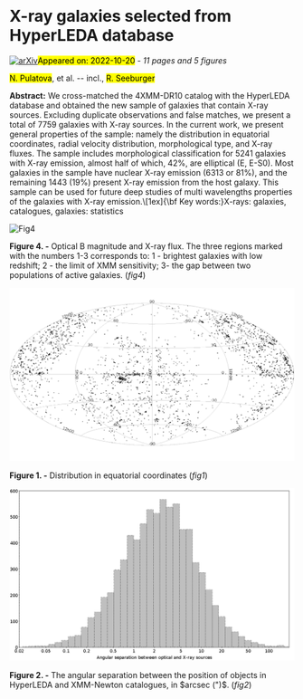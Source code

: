 <div class="macros" style="visibility:hidden;">
$\newcommand{\ensuremath}{}$
$\newcommand{\xspace}{}$
$\newcommand{\object}[1]{\texttt{#1}}$
$\newcommand{\farcs}{{.}''}$
$\newcommand{\farcm}{{.}'}$
$\newcommand{\arcsec}{''}$
$\newcommand{\arcmin}{'}$
$\newcommand{\ion}[2]{#1#2}$
$\newcommand{\textsc}[1]{\textrm{#1}}$
$\newcommand{\hl}[1]{\textrm{#1}}$</div>

<div class="macros" style="visibility:hidden;">
$\newcommand{$\ensuremath$}{}$
$\newcommand{$\xspace$}{}$
$\newcommand{$\object$}[1]{\texttt{#1}}$
$\newcommand{$\farcs$}{{.}''}$
$\newcommand{$\farcm$}{{.}'}$
$\newcommand{$\arcsec$}{''}$
$\newcommand{$\arcmin$}{'}$
$\newcommand{$\ion$}[2]{#1#2}$
$\newcommand{$\textsc$}[1]{\textrm{#1}}$
$\newcommand{$\hl$}[1]{\textrm{#1}}$</div>



<div id="title">

# X-ray galaxies selected from HyperLEDA database

</div>
<div id="comments">

[![arXiv](https://img.shields.io/badge/arXiv-2210.10707-b31b1b.svg)](https://arxiv.org/abs/2210.10707)<mark>Appeared on: 2022-10-20</mark> - _11 pages and 5 figures_

</div>
<div id="authors">

<mark><mark>N. Pulatova</mark></mark>, et al. -- incl., <mark><mark>R. Seeburger</mark></mark>

</div>
<div id="abstract">

**Abstract:** We cross-matched the 4XMM-DR10 catalog with the HyperLEDA database and obtained the new sample of galaxies that contain X-ray sources. Excluding duplicate observations and false matches, we present a total of 7759 galaxies with X-ray sources. In the current work, we present general properties of the sample: namely the distribution in equatorial coordinates, radial velocity distribution, morphological type, and X-ray fluxes. The sample includes morphological classification for 5241 galaxies with X-ray emission, almost half of which, 42\%, are elliptical (E, E-S0). Most galaxies in the sample have nuclear X-ray emission (6313 or 81\%), and the remaining 1443 (19\%) present X-ray emission from the host galaxy. This sample can be used for future deep studies of multi wavelengths properties of the galaxies with X-ray emission.\\[1ex]{\bf Key words:}X-rays: galaxies, catalogues, galaxies: statistics

</div>

<div id="div_fig1">

<img src="tmp_2210.10707/./HyperLEDA-X-B-che.jpg" alt="Fig4" width="100%"/>

**Figure 4. -** Optical B magnitude and X-ray flux. The three regions marked with the numbers 1-3 corresponds to: 1 - brightest galaxies with low redshift; 2 - the limit of  XMM sensitivity; 3- the gap between two populations of active galaxies. (*fig4*)

</div>
<div id="div_fig2">

<img src="tmp_2210.10707/./RA-Dec.png" alt="Fig1" width="100%"/>

**Figure 1. -** Distribution in equatorial coordinates (*fig1*)

</div>
<div id="div_fig3">

<img src="tmp_2210.10707/./Angular_separation.png" alt="Fig2" width="100%"/>

**Figure 2. -** The angular separation between the position of objects
in HyperLEDA and XMM-Newton catalogues, in $arcsec (")$. (*fig2*)

</div>